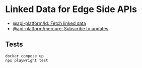 # Linked Data for Edge Side APIs 

- [@api-platform/ld: Fetch linked data](/packages/ld/README.md) 
- [@api-platform/mercure: Subscribe to updates](/packages/mercure/README.md) 

## Tests

```
docker compose up
npx playwright test
```


